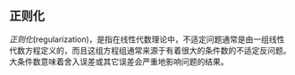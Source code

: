 ## 正则化

*正则化*(regularization)，是指在线性代数理论中，不适定问题通常是由一组线性代数方程定义的，而且这组方程组通常来源于有着很大的条件数的不适定反问题。大条件数意味着舍入误差或其它误差会严重地影响问题的结果。